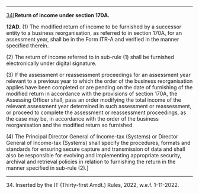 ****

[34](javascript:ShowFootnote\('fn334'\);)[**Return of income under section 170A.**

**12AD.** (1) The modified return of income to be furnished by a successor entity to a business reorganisation, as referred to in section 170A, for an assessment year, shall be in the Form ITR-A and verified in the manner specified therein.

(2) The return of income referred to in sub-rule (1) shall be furnished electronically under digital signature.

(3) If the assessment or reassessment proceedings for an assessment year relevant to a previous year to which the order of the business reorganisation applies have been completed or are pending on the date of furnishing of the modified return in accordance with the provisions of section 170A, the Assessing Officer shall, pass an order modifying the total income of the relevant assessment year determined in such assessment or reassessment, or proceed to complete the assessment or reassessment proceedings, as the case may be, in accordance with the order of the business reorganisation and the modified return so furnished.

(4) The Principal Director General of Income-tax (Systems) or Director General of Income-tax (Systems) shall specify the procedures, formats and standards for ensuring secure capture and transmission of data and shall also be responsible for evolving and implementing appropriate security, archival and retrieval policies in relation to furnishing the return in the manner specified in sub-rule (2).]

* * *

34\. Inserted by the IT (Thirty-first Amdt.) Rules, 2022, w.e.f. 1-11-2022.